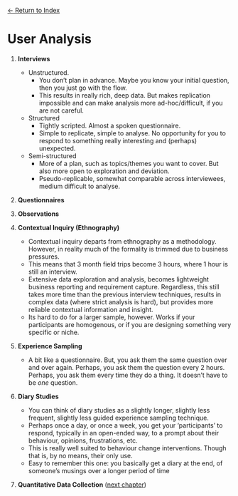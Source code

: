 [← Return to Index](https://github.com/kspra3/FIT3175-Notes)

# User Analysis
1. **Interviews** 
    * Unstructured.
        * You don’t plan in advance. Maybe you know your initial question, then you just go with the flow.
        * This results in really rich, deep data. But makes replication impossible and can make analysis more ad-hoc/difficult, if you are not careful.
    * Structured
        * Tightly scripted. Almost a spoken questionnaire.
        * Simple to replicate, simple to analyse. No opportunity for you to respond to something really interesting and (perhaps) unexpected.
    * Semi-structured
        * More of a plan, such as topics/themes you want to cover. But also more open to exploration and deviation.
        * Pseudo-replicable, somewhat comparable across interviewees, medium difficult to analyse.

2. **Questionnaires**

3. **Observations**

4. **Contextual Inquiry (Ethnography)**
      * Contextual inquiry departs from ethnography as a methodology. However, in reality much of the formality is trimmed due to business pressures.
      * This means that 3 month field trips become 3 hours, where 1 hour is still an interview.
      * Extensive data exploration and analysis, becomes lightweight business reporting and requirement capture. Regardless, this still takes more time than the previous interview techniques, results
in complex data (where strict analysis is hard), but provides more reliable contextual information and insight.
      * Its hard to do for a larger sample, however. Works if your participants are homogenous, or if you are designing something very specific or niche.

5. **Experience Sampling**
      * A bit like a questionnaire. But, you ask them the same question over and over again. Perhaps, you ask them the question every 2 hours. Perhaps, you ask them every time they do a thing. It doesn’t have to be _one_ question. 

6. **Diary Studies**
      * You can think of diary studies as a slightly longer, slightly less frequent, slightly less guided experience sampling technique.
      * Perhaps once a day, or once a week, you get your ‘participants’ to respond, typically in an open-ended way, to a prompt about their behaviour, opinions, frustrations, etc.
      * This is really well suited to behaviour change interventions. Though that is, by no means, their only use.
      * Easy to remember this one: you basically get a diary at the end, of someone’s musings over a longer period of time

7. **Quantitative Data Collection** ([next chapter](https://github.com/kspra3/FIT3175-Notes/blob/master/Notes/07%20-%20Qualitative%20v%20Quantitative.md))

